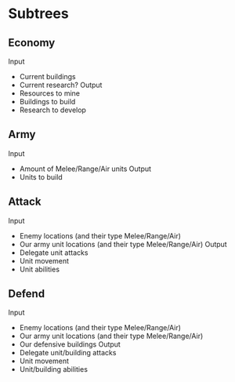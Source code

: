 # Subtrees   
## Economy   
Input
- Current buildings
- Current research?
Output
- Resources to mine
- Buildings to build
- Research to develop

## Army
Input
- Amount of Melee/Range/Air units
Output
- Units to build

## Attack
Input
- Enemy locations (and their type Melee/Range/Air)
- Our army unit locations (and their type Melee/Range/Air)
Output
- Delegate unit attacks
- Unit movement
- Unit abilities

## Defend
Input
- Enemy locations (and their type Melee/Range/Air)
- Our army unit locations (and their type Melee/Range/Air)
- Our defensive buildings
Output
- Delegate unit/building attacks
- Unit movement
- Unit/building abilities

